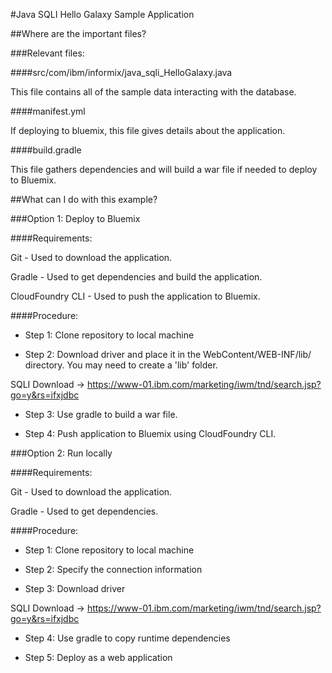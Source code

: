 #Java SQLI Hello Galaxy Sample Application

##Where are the important files?

###Relevant files:

####src/com/ibm/informix/java_sqli_HelloGalaxy.java

This file contains all of the sample data interacting with the database.

####manifest.yml

If deploying to bluemix, this file gives details about the application.

####build.gradle

This file gathers dependencies and will build a war file if needed to deploy to Bluemix.

##What can I do with this example?

###Option 1: Deploy to Bluemix

####Requirements:

Git - Used to download the application.

Gradle -  Used to get dependencies and build the application.

CloudFoundry CLI -  Used to push the application to Bluemix.

####Procedure:

 * Step 1: Clone repository to local machine

 * Step 2: Download driver and place it in the WebContent/WEB-INF/lib/ directory. You may need to create a 'lib' folder.

SQLI Download -> https://www-01.ibm.com/marketing/iwm/tnd/search.jsp?go=y&rs=ifxjdbc

 * Step 3: Use gradle to build a war file.
	
 * Step 4: Push application to Bluemix using CloudFoundry CLI.

###Option 2: Run locally

####Requirements:

Git - Used to download the application.

Gradle -  Used to get dependencies.

####Procedure:

 * Step 1: Clone repository to local machine
 
 * Step 2: Specify the connection information
 
 * Step 3: Download driver
 
SQLI Download -> https://www-01.ibm.com/marketing/iwm/tnd/search.jsp?go=y&rs=ifxjdbc

 * Step 4: Use gradle to copy runtime dependencies

 * Step 5: Deploy as a web application
